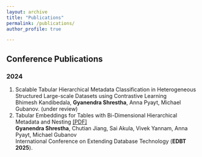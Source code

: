 ```yaml
---
layout: archive
title: "Publications"
permalink: /publications/
author_profile: true

---
```


## Conference Publications

### 2024
1. Scalable Tabular Hierarchical Metadata Classification in Heterogeneous Structured Large-scale Datasets using Contrastive Learning <br>
Bhimesh Kandibedala, **Gyanendra Shrestha**, Anna Pyayt, Michael Gubanov. (under review)
2. Tabular Embeddings for Tables with Bi-Dimensional Hierarchical Metadata and Nesting [\[PDF\]](http://gyanendrashrestha.github.io/files/edbt2025.pdf) <br>
**Gyanendra Shrestha**, Chutian Jiang, Sai Akula, Vivek Yannam, Anna Pyayt, Michael Gubanov <br>
International Conference on Extending Database Technology (**EDBT 2025**). 

